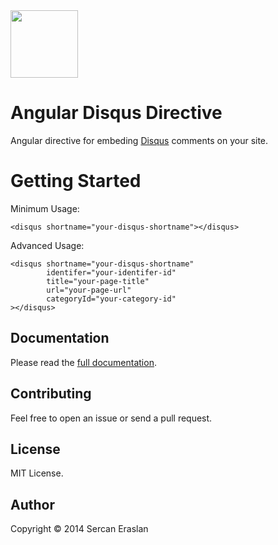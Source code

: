 <img align="center" height="108" src="https://www.angularjs.org/img/AngularJS-large.png">

Angular Disqus Directive
========================

Angular directive for embeding <a href="http://disqus.com">Disqus</a> comments on your site.

Getting Started
========================

Minimum Usage:

```
<disqus shortname="your-disqus-shortname"></disqus>
```

Advanced Usage:

```
<disqus shortname="your-disqus-shortname"
        identifer="your-identifer-id"
        title="your-page-title"
        url="your-page-url"
        categoryId="your-category-id"
></disqus>
```

## Documentation
Please read the <a href="https://help.disqus.com/customer/portal/articles/472098-javascript-configuration-variables">full documentation</a>.


## Contributing
Feel free to open an issue or send a pull request.

## License
MIT License.

## Author
Copyright © 2014 Sercan Eraslan
